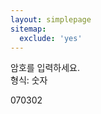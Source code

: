 ```yaml
---
layout: simplepage
sitemap:
  exclude: 'yes'
---
```


<p>
암호를 입력하세요. <br>
형식: 숫자 <br>
  <script>
    <form action = document.getElementById() method='get' autocomplete='off'>
      <input id = 'passcode' type='text' required><br><br>
      <input type = 'submit' value = '제출합니다.'>
    </form>
  </script>
</p>

070302

